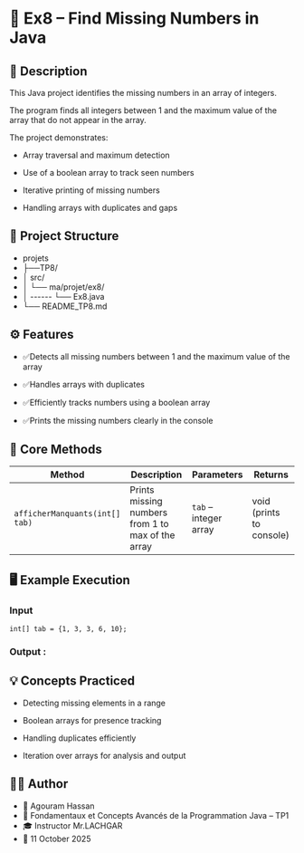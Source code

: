 
# 🧮 **Ex8 – Find Missing Numbers in Java**

## 📘 Description

This Java project identifies the missing numbers in an array of integers.

The program finds all integers between 1 and the maximum value of the array that do not appear in the array.

The project demonstrates:

- Array traversal and maximum detection

- Use of a boolean array to track seen numbers

- Iterative printing of missing numbers

- Handling arrays with duplicates and gaps
## 📂 Project Structure
- projets
- ├──TP8/
- │  src/
- │   └── ma/projet/ex8/
- │ ------     └── Ex8.java
- └── README_TP8.md

## ⚙️ Features

- ✅Detects all missing numbers between 1 and the maximum value of the array

- ✅Handles arrays with duplicates

- ✅Efficiently tracks numbers using a boolean array

- ✅Prints the missing numbers clearly in the console
## 🧠 Core Methods
| Method                         | Description                                       | Parameters            | Returns                  |
| ------------------------------ | ------------------------------------------------- | --------------------- | ------------------------ |
| `afficherManquants(int[] tab)` | Prints missing numbers from 1 to max of the array | `tab` – integer array | void (prints to console) |

## 🖥️ Example Execution

### Input 
``` 
int[] tab = {1, 3, 3, 6, 10};

```
### Output :


## 💡 Concepts Practiced

- Detecting missing elements in a range

- Boolean arrays for presence tracking

- Handling duplicates efficiently

- Iteration over arrays for analysis and output
## 🧑‍💻 Author

- 👤 Agouram Hassan
- 🏫 Fondamentaux et Concepts Avancés de la Programmation Java – TP1
- 🎓 Instructor	Mr.LACHGAR
- 📅 11	October 2025

